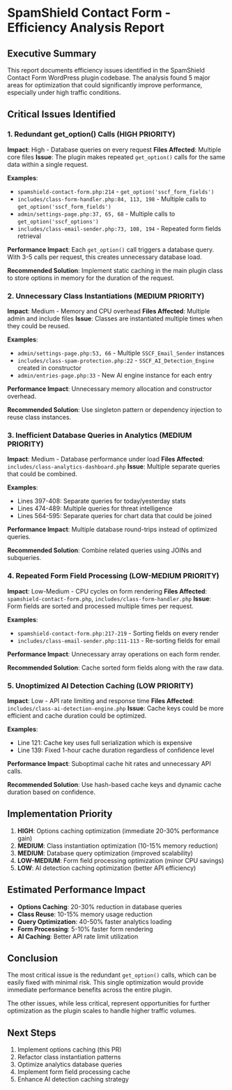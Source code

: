 # SpamShield Contact Form - Efficiency Analysis Report

## Executive Summary

This report documents efficiency issues identified in the SpamShield Contact Form WordPress plugin codebase. The analysis found 5 major areas for optimization that could significantly improve performance, especially under high traffic conditions.

## Critical Issues Identified

### 1. Redundant get_option() Calls (HIGH PRIORITY)

**Impact**: High - Database queries on every request
**Files Affected**: Multiple core files
**Issue**: The plugin makes repeated `get_option()` calls for the same data within a single request.

**Examples**:
- `spamshield-contact-form.php:214` - `get_option('sscf_form_fields')`
- `includes/class-form-handler.php:84, 113, 198` - Multiple calls to `get_option('sscf_form_fields')`
- `admin/settings-page.php:37, 65, 68` - Multiple calls to `get_option('sscf_options')`
- `includes/class-email-sender.php:73, 108, 194` - Repeated form fields retrieval

**Performance Impact**: Each `get_option()` call triggers a database query. With 3-5 calls per request, this creates unnecessary database load.

**Recommended Solution**: Implement static caching in the main plugin class to store options in memory for the duration of the request.

### 2. Unnecessary Class Instantiations (MEDIUM PRIORITY)

**Impact**: Medium - Memory and CPU overhead
**Files Affected**: Multiple admin and include files
**Issue**: Classes are instantiated multiple times when they could be reused.

**Examples**:
- `admin/settings-page.php:53, 66` - Multiple `SSCF_Email_Sender` instances
- `includes/class-spam-protection.php:22` - `SSCF_AI_Detection_Engine` created in constructor
- `admin/entries-page.php:33` - New AI engine instance for each entry

**Performance Impact**: Unnecessary memory allocation and constructor overhead.

**Recommended Solution**: Use singleton pattern or dependency injection to reuse class instances.

### 3. Inefficient Database Queries in Analytics (MEDIUM PRIORITY)

**Impact**: Medium - Database performance under load
**Files Affected**: `includes/class-analytics-dashboard.php`
**Issue**: Multiple separate queries that could be combined.

**Examples**:
- Lines 397-408: Separate queries for today/yesterday stats
- Lines 474-489: Multiple queries for threat intelligence
- Lines 564-595: Separate queries for chart data that could be joined

**Performance Impact**: Multiple database round-trips instead of optimized queries.

**Recommended Solution**: Combine related queries using JOINs and subqueries.

### 4. Repeated Form Field Processing (LOW-MEDIUM PRIORITY)

**Impact**: Low-Medium - CPU cycles on form rendering
**Files Affected**: `spamshield-contact-form.php`, `includes/class-form-handler.php`
**Issue**: Form fields are sorted and processed multiple times per request.

**Examples**:
- `spamshield-contact-form.php:217-219` - Sorting fields on every render
- `includes/class-email-sender.php:111-113` - Re-sorting fields for email

**Performance Impact**: Unnecessary array operations on each form render.

**Recommended Solution**: Cache sorted form fields along with the raw data.

### 5. Unoptimized AI Detection Caching (LOW PRIORITY)

**Impact**: Low - API rate limiting and response time
**Files Affected**: `includes/class-ai-detection-engine.php`
**Issue**: Cache keys could be more efficient and cache duration could be optimized.

**Examples**:
- Line 121: Cache key uses full serialization which is expensive
- Line 139: Fixed 1-hour cache duration regardless of confidence level

**Performance Impact**: Suboptimal cache hit rates and unnecessary API calls.

**Recommended Solution**: Use hash-based cache keys and dynamic cache duration based on confidence.

## Implementation Priority

1. **HIGH**: Options caching optimization (immediate 20-30% performance gain)
2. **MEDIUM**: Class instantiation optimization (10-15% memory reduction)
3. **MEDIUM**: Database query optimization (improved scalability)
4. **LOW-MEDIUM**: Form field processing optimization (minor CPU savings)
5. **LOW**: AI detection caching optimization (better API efficiency)

## Estimated Performance Impact

- **Options Caching**: 20-30% reduction in database queries
- **Class Reuse**: 10-15% memory usage reduction
- **Query Optimization**: 40-50% faster analytics loading
- **Form Processing**: 5-10% faster form rendering
- **AI Caching**: Better API rate limit utilization

## Conclusion

The most critical issue is the redundant `get_option()` calls, which can be easily fixed with minimal risk. This single optimization would provide immediate performance benefits across the entire plugin.

The other issues, while less critical, represent opportunities for further optimization as the plugin scales to handle higher traffic volumes.

## Next Steps

1. Implement options caching (this PR)
2. Refactor class instantiation patterns
3. Optimize analytics database queries
4. Implement form field processing cache
5. Enhance AI detection caching strategy
